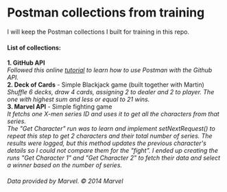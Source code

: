 # Postman collections from training
I will keep the Postman collections I built for training in this repo.

####  List of collections:
**1. GitHub API** \
*Followed this online [tutorial](https://www.youtube.com/playlist?list=PLM-7VG-sgbtAgGq_pef5y_ruIUBPpUgNJ) to learn how to use Postman with the Github API.* \
**2. Deck of Cards** - Simple Blackjack game (built together with Martin) \
*Shuffle 6 decks, draw 4 cards, assigning 2 to dealer and 2 to player. The one with highest sum and less or equal to 21 wins.* \
**3. Marvel API** - Simple fighting game \
*It fetchs one X-men series ID and uses it to get all the characters from that series.* \
*The "Get Character" run was to learn and implement setNextRequest() to repeat this step to get 2 characters and their total number of series. The results were logged, but this method updates the previous character's details so I could not compare them for the "fight". I ended up creating the runs "Get Character 1" and "Get Character 2" to fetch their data and select a winner based on the number of series.*
###### Data provided by Marvel. © 2014 Marvel
